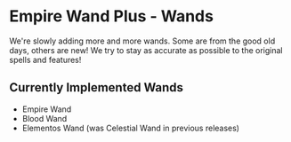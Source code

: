 # Empire Wand Plus - Wands

We're slowly adding more and more wands. Some are from the good old days, others are new! We try to stay as accurate as possible to the original spells and features!

## Currently Implemented Wands

- Empire Wand
- Blood Wand
- Elementos Wand (was Celestial Wand in previous releases)

